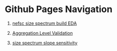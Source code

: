 # Github Pages Navigation

 1. [nefsc size spectrum build EDA](https://adamkemberling.github.io/nefsc_trawl/R/03_nefsc_eda.html)
 
 2. [Aggregation Level Validation](https://adamkemberling.github.io/nefsc_trawl/R/02_survdat_stratification_validation.html)

 2. [size spectrum slope sensitivity](https://adamkemberling.github.io/nefsc_trawl/R/09_ss_sensitivity.html)
